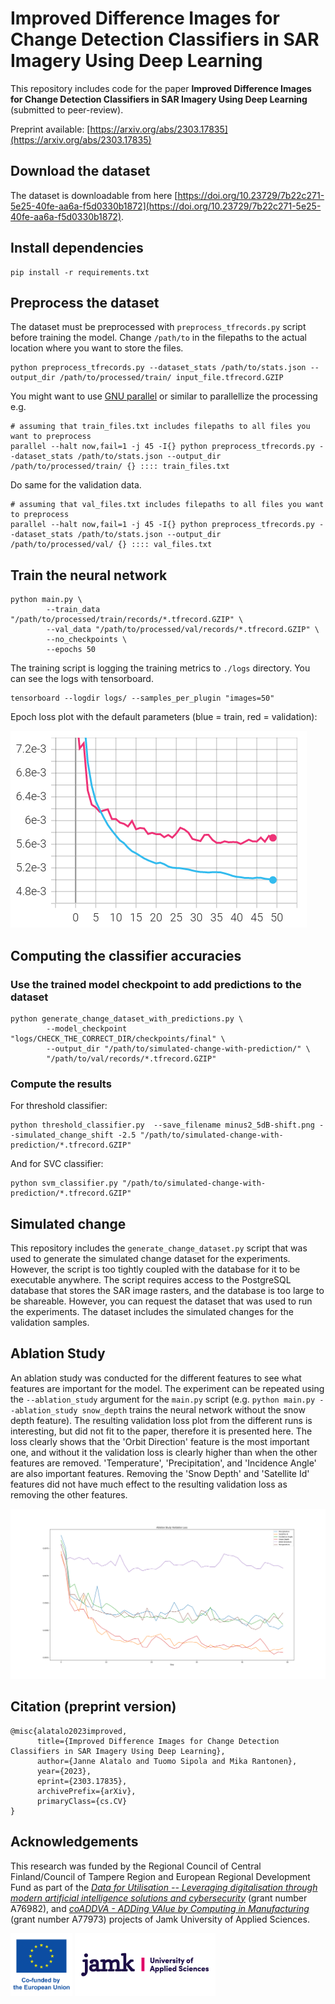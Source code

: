 # Improved Difference Images for Change Detection Classifiers in SAR Imagery Using Deep Learning

This repository includes code for the paper **Improved Difference Images for Change Detection Classifiers in SAR Imagery Using Deep Learning** (submitted to peer-review).


Preprint available: [https://arxiv.org/abs/2303.17835](https://arxiv.org/abs/2303.17835)

## Download the dataset

The dataset is downloadable from here [https://doi.org/10.23729/7b22c271-5e25-40fe-aa6a-f5d0330b1872](https://doi.org/10.23729/7b22c271-5e25-40fe-aa6a-f5d0330b1872).

## Install dependencies

```
pip install -r requirements.txt
```

## Preprocess the dataset

The dataset must be preprocessed with `preprocess_tfrecords.py` script before
training the model. Change `/path/to` in the filepaths to the actual location
where you want to store the files.

```
python preprocess_tfrecords.py --dataset_stats /path/to/stats.json --output_dir /path/to/processed/train/ input_file.tfrecord.GZIP
```

You might want to use [GNU parallel](https://www.gnu.org/software/parallel/) or similar to parallellize the processing e.g.

```
# assuming that train_files.txt includes filepaths to all files you want to preprocess
parallel --halt now,fail=1 -j 45 -I{} python preprocess_tfrecords.py --dataset_stats /path/to/stats.json --output_dir /path/to/processed/train/ {} :::: train_files.txt
```

Do same for the validation data.

```
# assuming that val_files.txt includes filepaths to all files you want to preprocess
parallel --halt now,fail=1 -j 45 -I{} python preprocess_tfrecords.py --dataset_stats /path/to/stats.json --output_dir /path/to/processed/val/ {} :::: val_files.txt
```


## Train the neural network

```
python main.py \
        --train_data "/path/to/processed/train/records/*.tfrecord.GZIP" \
        --val_data "/path/to/processed/val/records/*.tfrecord.GZIP" \
        --no_checkpoints \
        --epochs 50
```

The training script is logging the training metrics to `./logs` directory. You can see the logs with tensorboard.

```
tensorboard --logdir logs/ --samples_per_plugin "images=50"
```

Epoch loss plot with the default parameters (blue = train, red = validation):

![Epoch loss plot](./figs/epoch-loss.png)


## Computing the classifier accuracies

### Use the trained model checkpoint to add predictions to the dataset

```
python generate_change_dataset_with_predictions.py \
        --model_checkpoint "logs/CHECK_THE_CORRECT_DIR/checkpoints/final" \
        --output_dir "/path/to/simulated-change-with-prediction/" \
        "/path/to/val/records/*.tfrecord.GZIP"
```

### Compute the results

For threshold classifier:

```
python threshold_classifier.py  --save_filename minus2_5dB-shift.png --simulated_change_shift -2.5 "/path/to/simulated-change-with-prediction/*.tfrecord.GZIP"
```

And for SVC classifier:

```
python svm_classifier.py "/path/to/simulated-change-with-prediction/*.tfrecord.GZIP"
```

## Simulated change

This repository includes the `generate_change_dataset.py` script that was used
to generate the simulated change dataset for the experiments. However, the
script is too tightly coupled with the database for it to be executable
anywhere. The script requires access to the PostgreSQL database that stores the
SAR image rasters, and the database is too large to be shareable. However, you
can request the dataset that was used to run the experiments. The dataset
includes the simulated changes for the validation samples.

## Ablation Study

An ablation study was conducted for the different features to see what features
are important for the model. The experiment can be repeated using the
`--ablation_study` argument for the `main.py` script (e.g. `python main.py
--ablation_study snow_depth` trains the neural network without the snow depth
feature). The resulting validation loss plot from the different runs is
interesting, but did not fit to the paper, therefore it is presented here. The
loss clearly shows that the 'Orbit Direction' feature is the most important
one, and without it the validation loss is clearly higher than when the other
features are removed. 'Temperature', 'Precipitation', and 'Incidence Angle' are
also important features. Removing the 'Snow Depth' and 'Satellite Id' features
did not have much effect to the resulting validation loss as removing the other
features.

![Epoch loss plot](./figs/ablation-study.png)

## Citation (preprint version)

```
@misc{alatalo2023improved,
      title={Improved Difference Images for Change Detection Classifiers in SAR Imagery Using Deep Learning}, 
      author={Janne Alatalo and Tuomo Sipola and Mika Rantonen},
      year={2023},
      eprint={2303.17835},
      archivePrefix={arXiv},
      primaryClass={cs.CV}
}
```

## Acknowledgements

This research was funded by the Regional Council of Central Finland/Council of Tampere Region and European Regional Development Fund as part of the
[*Data for Utilisation -- Leveraging digitalisation through modern artificial intelligence solutions and cybersecurity*](https://www.jamk.fi/en/research-and-development/rdi-projects/data-for-utilisation-leveraging-digitalisation-through-modern-artificial-intelligence-solutions-and) (grant number A76982),
and [*coADDVA - ADDing VAlue by Computing in Manufacturing*](https://www.jamk.fi/en/research-and-development/rdi-projects/coaddva-adding-value-by-computing-in-manufacturing) (grant number A77973) projects of Jamk University of Applied Sciences.

<p>
  <img src="figs/eu-logo.png" height="100" title="Co-funded by the European Union">
  <img src="figs/jamk.png" height="100" title="Jamk University of Applied Sciences">
</p>
